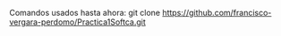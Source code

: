 Comandos usados hasta ahora:
git clone https://github.com/francisco-vergara-perdomo/Practica1Softca.git